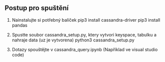## Postup pro spuštění

1. Nainstalujte si potřebný balíček
   pip3 install cassandra-driver
   pip3 install pandas

2. Spustte soubor cassandra_setup.py, ktery vytvori keyspace, tabulku a nahraje data (uz je vytvorena)
   python3 cassandra_setup.py

3. Dotazy spouštějte v cassandra_query.ipynb (Například ve visual studio code)
